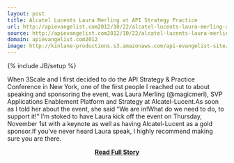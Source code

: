 ```yaml
---
layout: post
title: Alcatel Lucents Laura Merling at API Strategy Practice
url: http://apievangelist.com2012/10/22/alcatel-lucents-laura-merling-at-api-strategy-practice/
source: http://apievangelist.com2012/10/22/alcatel-lucents-laura-merling-at-api-strategy-practice/
domain: apievangelist.com2012
image: http://kinlane-productions.s3.amazonaws.com/api-evangelist-site/blog/laura-merling.jpeg
---
```

{% include JB/setup %}<p>When 3Scale and I first decided to do the API Strategy &amp; Practice Conference in New York, one of the first people I reached out to about speaking and sponsoring the event, was Laura Merling (@magicmerl), SVP Applications Enablement Platform and Strategy at Alcatel-Lucent.As soon as I told her about the event, she said “We are in!What do we need to do, to support it!” I’m stoked to have Laura kick off the event on Thursday, November 1st with a keynote as well as having Alcatel-Lucent as a gold sponsor.If you’ve never heard Laura speak, I highly recommend making sure you are there.</p>
<center><p><a href="http://apievangelist.com2012/10/22/alcatel-lucents-laura-merling-at-api-strategy-practice/" style='padding:25px; font-sze:18px; font-weight: bold;'>Read Full Story</a></p></center>
